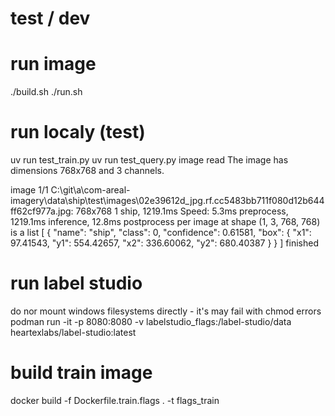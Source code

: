 # test / dev

# run image 
 ./build.sh
 ./run.sh

# run localy (test)
 uv run test_train.py
 uv run test_query.py
  image read
  The image has dimensions 768x768 and 3 channels.
  
  image 1/1 C:\git\a\com-areal-imagery\data\ship\test\images\02e39612d_jpg.rf.cc5483bb711f080d12b644ff62cf977a.jpg: 768x768 1 ship, 1219.1ms
  Speed: 5.3ms preprocess, 1219.1ms inference, 12.8ms postprocess per image at shape (1, 3, 768, 768)
  is a list
  [
    {
      "name": "ship",
      "class": 0,
      "confidence": 0.61581,
      "box": {
        "x1": 97.41543,
        "y1": 554.42657,
        "x2": 336.60062,
        "y2": 680.40387
      }
    }
  ]
  finished


# run label studio
do nor mount windows filesystems directly - it's may fail with chmod errors
 podman run -it -p 8080:8080 -v labelstudio_flags:/label-studio/data  heartexlabs/label-studio:latest


# build train image
 docker build  -f Dockerfile.train.flags . -t flags_train
